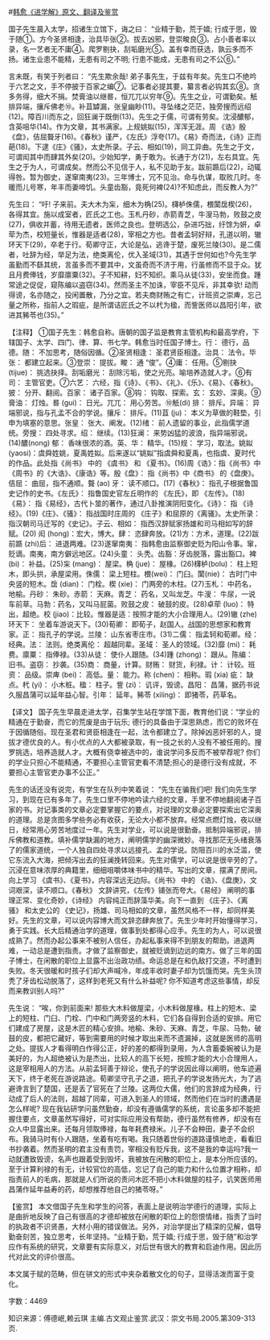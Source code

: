 #[韩愈《进学解》原文、翻译及鉴赏](https://www.vrrw.net/wx/14100.html)

国子先生晨入太学，招诸生立馆下，诲之曰： “业精于勤，荒于嬉; 行成于思，毁于随①。方今圣贤相逢，治具毕张②。拔去凶邪，登崇畯良③。占小善者率以录，名一艺者无不庸④。爬罗剔抉，刮垢磨光⑤。盖有幸而获选，孰云多而不扬。诸生业患不能精，无患有司之不明; 行患不能成，无患有司之不公⑥。”

言未既，有笑于列者曰： “先生欺余哉! 弟子事先生，于兹有年矣。先生口不绝吟于六艺之文，手不停披于百家之编⑦。记事者必提其要，纂言者必钩其玄⑧。贪多务得，细大不捐。焚膏油以继晷，恒兀兀以穷年⑨。先生之业，可谓勤矣。觗排异端，攘斥佛老⑩。补苴罅漏，张皇幽眇(11)。寻坠绪之茫茫，独旁搜而远绍(12)。障百川而东之，回狂澜于既倒(13)。先生之于儒，可谓有劳矣。沈浸醲郁，含英咀华(14)。作为文章，其书满家。上规姚姒(15)，浑浑无涯。周 《诰》殷《盘》，佶屈聱牙(16)。《春秋》谨严，《左氏》浮夸(17)。《易》奇而法，《诗》正而葩(18)。下逮《庄》《骚》，太史所录。子云、相如(19)，同工异曲。先生之于文，可谓闳其中而肆其外矣(20)。少始知学，勇于敢为。长通于方(21)，左右具宜。先生之于为人，可谓成矣。然而公不见信于人，私不见助于友。跋前踬后(22)，动辄得咎。暂为御史，遂窜南夷(23)。三年博士，冗不见治。命与仇谋，取败几时。冬暖而儿号寒，年丰而妻啼饥。头童齿豁，竟死何裨(24)?不知虑此，而反教人为?”

先生曰： “吁! 子来前。夫大木为杗，细木为桷(25)。欂栌侏儒，椳闑扂楔(26)，各得其宜。施以成室者，匠氏之工也。玉札丹砂，赤箭青芝，牛溲马勃，败鼓之皮(27)，俱收并蓄，待用无遗者，医师之良也。登明选公，杂进巧拙，纡馀为妍，卓荦为杰，校短量长，惟器是适者(28)，宰相之方也。昔者孟轲好辩，孔道以明，辙环天下(29)，卒老于行。荀卿守正，大论是弘，逃谗于楚，废死兰陵(30)。是二儒者，吐辞为经，举足为法，绝类离伦，优入圣域(31)，其遇于世何如也?今先生学虽勤而不繇其统，言虽多而不要其中，文虽奇而不济于用，行虽修而不显于众。犹且月费俸钱，岁靡廪粟(32)。子不知耕，妇不知织。乘马从徒(33)，安坐而食。踵常途之促促，窥陈编以盗窃(34)。然而圣主不加诛，宰臣不见斥，非其幸欤! 动而得谤，名亦随之，投闲置散，乃分之宜。若夫商财贿之有亡，计班资之崇庳，忘己量之所称，指前人之瑕疵，是所谓诘匠氏之不以杙为楹，而訾医师以昌阳引年，欲进其豨苓也(35)。”



【注释】 ①国子先生：韩愈自称。唐朝的国子监是教育主管机构和最高学府，下辖国子、太学、四门、律、算、书七学。韩愈当时任国子博士。行： 德行，品德。随： 不加思考，随俗因循。②圣贤相逢： 圣君贤臣相逢。治具： 法令。毕张： 都建立起来。③登崇： 提拔。畯： 通 “俊”。④庸： 任用。⑤剔抉 (tijue)： 挑选抉择。刮垢磨光： 刮除污垢，使之光亮。喻培养造就人才。⑥有司： 主管官吏。⑦六艺： 六经，指《诗》、《书》、《礼》、《乐》、《易》、《春秋》。披： 分开、翻阅。百家： 诸子百家。⑧钩： 钩取、探索。玄： 玄妙、深奥。⑨膏油： 灯烛。晷 (gui)： 日光。兀兀： 用心劳苦。⑩觗(di) 排： 排斥。异端： 异端邪说，指与孔孟不合的学说。攘斥： 排斥。(11)苴 (ju)： 本义为草做的鞋垫，引申为填塞的意思。张皇： 张大、阐发。(12)绪： 前人遗留的事业，此指儒学道统。旁搜： 四处寻求。绍： 继续。(13)狂澜： 来势凶猛的波浪，指异端邪说。(14)醲(nong) 郁： 香味很浓的酒。英、华： 精华。(15)规： 学习，取法。姚姒 (yaosi)：虞舜姓姚，夏禹姓姒。后来遂以“姚姒”指虞舜和夏禹，也指虞、夏时代的作品。此处指《尚书》 中的 《虞书》 和 《夏书》。(16)周《诰》：指《尚书》中《周书》的《大诰》、《康诰》等。殷《盘》： 指《尚书》中《商书》 的《盘庚》。佶屈： 曲屈，指不通顺。聱 (ao) 牙： 读不顺口。(17)《春秋》： 指孔子根据鲁国史记作的史书。《左氏》： 指鲁国史官左丘明作的 《左氏》，即 《左传》。(18)《易》： 指《易经》，古代卜筮的著作，通过八卦推演阴阳变化。《诗》： 指 《诗经》。(19)《庄》、《骚》： 指战国时庄周的 《庄子》和屈原的《离骚》。太史所录： 指汉朝司马迁写的《史记》。子云、相如： 指西汉辞赋家扬雄和司马相如写的辞赋。(20) 闳 (hong)：宏大，博大。肆： 恣肆奔放。(21)方：方术，道理。(22)跋前踬 (zhi)后： 进退两难。(23)遂窜南夷： 指韩愈由监察御史贬为阳山令事。窜，贬谪。南夷，南方僻远地区。(24)头童： 头秃。齿豁：牙齿脱落，露出豁口。裨 (bi)： 补益。(25)杗 (mang)： 屋梁。桷 (jue)： 屋椽。(26)欂栌(bolu)： 柱上短木，即头拱，承屋梁用。侏儒： 梁上短柱。椳(wei)： 门臼。闑(nie)： 古时门中央竖的短木。扂 (dian)： 门栓。楔 (xie)： 门两旁的木柱。(27)玉札： 中药名，地榆。丹砂： 朱砂。赤箭： 天麻。青芝： 药名，又叫龙芝。牛溲： 牛尿，一说车前草。马勃：药名，又叫马屁菌。败鼓之皮： 破鼓的皮。(28)卓荦 (luo)： 特出，超绝。校 (jiao)：比较。惟器是适：按照才能的大小合理用人。(29)辙 (zhe) 环天下： 坐着车游说天下。(30)荀卿： 即荀子，赵国人。战国的思想家和教育家。正： 指孔子的学说。兰陵： 山东省枣庄市。(31)二儒： 指孟轲和荀卿。经： 经典。法： 法则。绝类离伦： 超越同辈。圣域： 圣人的领域。(32)靡 (mi)： 耗费。廪粟： 指俸禄。(33)从徒： 使仆人跟随。(34)踵 (zhong)： 跟从。陈编： 旧书。盗窃： 抄袭。(35)商： 商量，计算。财贿： 财货，利禄。计： 计较。班资： 品级。崇庳 (bei)： 高低。量： 能力。称 (chen)： 相称。瑕 (xia) 疵： 缺点。杙 (yi)： 小木桩。楹： 柱子。訾 (zi)： 讥评，毁谤。昌阳： 昌蒲，据药书说久服昌蒲可以延年益心智。引年： 延年。豨苓 (xiling)： 即猪苓，药草名。

【译文】 国子先生早晨走进太学，召集学生站在学馆下面，教育他们说：“学业的精通在于勤奋，而它的荒废是由于玩乐; 德行的具备由于深思熟虑，而它的败坏在于因循随俗。现在圣君和贤臣相逢在一起，法令都建立了。除掉凶恶奸邪的人，提拔才德优良的人。有小优点的人大都被录取，有一技之长的人没有不被任用的。搜罗挑选，培养造就人才。大概有侥幸被选中的，谁说学问多反而不被举荐呢? 你们的学业只担心不能精通，不要担心主管官吏看不清楚;担心的是德行没有成就，不要担心主管官吏办事不公正。”

先生的话还没有说完，有学生在队列中笑着说： “先生在骗我们吧! 我们向先生学习，到现在已有多年了。先生口里不停地吟读六经的文章，手里不停地翻阅诸子百家的书。对记事类的文章必定要掌握它的要点，对说理的文章必定要探索出它深奥的道理。总是贪图多学些务必有收获，无论大小都不放弃。经常点燃灯烛，夜以继日，经常用心劳苦地度过一年。先生对学业，可以说是很勤奋。抵制异端邪说，排斥佛教和道教。填补儒学缺漏的地方，阐明儒学的幽深微妙。寻找那茫无头绪衰落了的儒家道统，一个人独自四处寻求以远接孔、孟的学说。防阻百川的水泛滥，使它东流入大海，把倾泻出去的狂澜挽转回来。先生对儒学，可以说是很辛劳的了。沉浸在意味浓厚的典籍里，细细咀嚼体味书中的精华。写出的文章，摆满了房间。向上学习 《虞书》、《夏书》，内容深远无边际。《尚书》 中的 《诰》、《盘庚》，文词艰深，读不顺口。《春秋》 文辞讲究，《左传》铺张而夸大。《易经》 阐明的事理正常、变化奇妙，《诗经》 内容纯正而辞藻华美。向下一直到 《庄子》、《离骚》 和太史公的 《史记》，扬雄、司马相如的文章，虽然风格不一样，却同样美好。先生的文章，可以说内容博大而文辞恣肆奔放了。先生少年时开始懂得学习，勇于实践。长大后精通治学的道理，做事到处都得心应手。先生的为人，可以说很成熟了。然而办起公事来不被别人信任，办起私事来得不到朋友的帮助。进退两难，一动总是遭到指责。才做了监察御史，就被贬谪到边远的南方。做了三年的国子博士，在闲散的职位上显露不出治政功绩。命运总是在和仇敌打交道，不时遭到失败。冬天很暖和时孩子们却大声喊冷，年成丰收时妻子却为饥饿而哭。先生头顶秃了牙齿松动脱落了，这样到老死又有什么补益呢? 你不知道考虑这些事情，却反而来教训别人吗?”

先生说： “唉，你到前面来! 那些大木料做屋梁，小木料做屋椽。柱上的短木、梁上的短柱、门臼、门栓、门中和门两旁竖的木料，它们各自得到合适的安排。用它们建成了房屋，这是木匠的精心安排。地榆、朱砂、天麻、青芝，牛尿、马勃，破鼓的皮，都把它藏好，等到需要用的时候才取出来而不遗漏掉，这就是医师的高明之处。提拔人才看得明白作得公正，好的差的都得到录用，为人含蓄委婉被认为是美好的，为人超绝被认为是杰出，比较人的高下长短，按照才能的大小合理用人，这是宰相用人的方法。从前孟轲善于辩论，使孔子的学说因此得以阐明，他车迹遍天下，终于老死在游说路途。荀卿坚守孔子之道，把孔子的学说发扬光大，为了逃避谗言到了楚国，还是丢了官死在了兰陵。这两位大儒，他们的言辞成为经典，行动成了后人的法则，超越了同辈，可进入到圣人的领域，然而他们在当时的遭遇是怎么样呢? 现在我钻研学问虽然勤奋，却没有遵循儒学的系统，言论虽多却不能把握住要点，文章虽然写得好，可对实际应用没有帮助，德行虽然有修养，却没有在众人中显露出来。还每月领取俸禄，每年耗费禄米。儿子不会种田，妻子不会织布。我骑马时有仆人跟随，坐着有吃有喝。我只随着世俗的道路谨慎地走，看看旧书抄袭着。然而圣明的君主没有责罚，宰相没有贬斥我，这不是我的幸运吗?我一动就遭致毁谤，名声也跟着受到毁坏，我被放在闲散的职位上，是本分所应该的。至于计算利禄的有无，计较官位的高低，忘记了自己的能力和什么位置才相称，却指责前人的毛病，那就是人们所说的责问木匠不把小木料做屋的柱子，讥笑医师用昌蒲作延年益寿的药，却想推荐他自己的猪苓呀。”

【鉴赏】 本文借国子先生和学生的问答，表面上是说明治学德行的道理，实际上是曲折地反映了自己有很高的才德却被放在闲散的职位上的怨恨情绪，指责了当时的执政者不识贤愚，大材小用的错误做法。另外，对治学提出了精深的见解，倡导勤奋刻苦，独立思考，长年坚持。“业精于勤，荒于嬉; 行成于思，毁于随”和治学应作有系统的研究，文章要有实际意义，对后世有很大的教育和启迪作用。因此历代对此文的评价很高。

本文属于赋的范畴，但在骈文的形式中夹杂着散文化的句子，显得活泼而富于变化。

字数：4469

知识来源：傅德岷,赖云琪 主编.古文观止鉴赏.武汉：崇文书局.2005.第309-313页.

